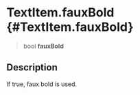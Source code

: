 TextItem.fauxBold {#TextItem.fauxBold}
=================

> bool **fauxBold**

Description
-----------

If true, faux bold is used.

